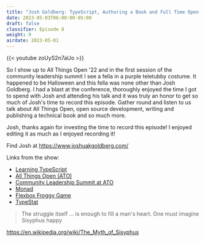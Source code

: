 ```yaml
---
title: "Josh Goldberg: TypeScript, Authoring a Book and Full Time Open Source Development"
date: 2023-05-03T06:00:00-05:00
draft: false
classifier: Episode 8
weight: 9
airdate: 2023-05-01
---
```


{{< youtube zoUyS2n7aUo >}}

So I show up to All Things Open '22 and in the first session of the community
leadership summit I see a fella in a purple teletubby costume. It happened to be
Halloween and this fella was none other than Josh Goldberg. I had a blast at the
conference, thoroughly enjoyed the time I got to spend with Josh and attending
his talk and it was truly an honor to get so much of Josh's time to record this
episode. Gather round and listen to us talk about All Things Open, open source
development, writing and publishing a technical book and so much more.

Josh, thanks again for investing the time to record this episode! I enjoyed
editing it as much as I enjoyed recording it!

Find Josh at https://www.joshuakgoldberg.com/

Links from the show:

- [Learning TypeScript](https://www.learningtypescript.com/)
- [All Things Open (ATO)](https://www.allthingsopen.org/)
- [Community Leadership Summit at ATO](https://2022.allthingsopen.org/events/community-leadership-summit/)
- [Monad](https://simple.wikipedia.org/wiki/Monad_%28functional_programming%29)
- [Flexbox Froggy Game](https://flexboxfroggy.com/)
- [TypeStat](https://github.com/JoshuaKGoldberg/TypeStat)

> The struggle itself ... is enough to fill a man's heart. One must imagine
> Sisyphus happy

https://en.wikipedia.org/wiki/The_Myth_of_Sisyphus
